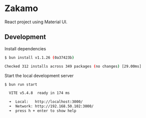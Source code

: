 # Zakamo

React project using Material UI.

## Development

Install dependencies

```bash
$ bun install v1.1.26 (0a37423b)

Checked 312 installs across 349 packages (no changes) [29.00ms]
```

Start the local development server

```bash
$ bun run start

  VITE v5.4.8  ready in 174 ms

  ➜  Local:   http://localhost:3000/
  ➜  Network: http://192.168.50.102:3000/
  ➜  press h + enter to show help
```
